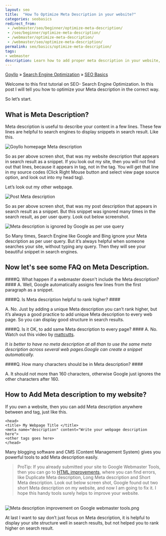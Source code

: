 ```yaml
---
layout: seo
title:  "How To Optimize Meta Description in your website?"
categories: seobasics
redirect_from:
 - /webmaster/seo/beginner/optimize-meta-description/
 - /seo/beginner/optimize-meta-description/
 - /webmaster/optimize-meta-description/
 - /webmaster/seo/optimize-meta-description/
permalink: seo/basics/optimize-meta-description/
tags: 
- webmaster
description: Learn how to add proper meta description in your website, and why Google ignore your meta description many times.
---
```


<div class="breadcrumb">
<span itemscope='itemscope' itemtype='http://data-vocabulary.org/Breadcrumb'><a href="/" itemprop="url"><span title="Goyllo" itemprop='title'>Goyllo</span></a></span>
<span itemscope='itemscope' itemtype='http://data-vocabulary.org/Breadcrumb'>&#187; <a href="/seo/" itemprop="url"><span title="Search Engine Optimization" itemprop='title'>Search Engine Optimization</span></a></span>
<span itemscope='itemscope' itemtype='http://data-vocabulary.org/Breadcrumb'>&#187; <a href="/seo/basics/" itemprop="url"><span title="SEO Basics" itemprop='title'>SEO Basics</span></a></span>
</div>

Welcome to this first tutorial on SEO- Search Engine Optimization. In this post I will tell you how to optimize your Meta description in the correct way. 

So let’s start.

## What is Meta Description? ##
Meta description is useful to describe your content in a few lines. These few lines are helpful to search engines to display snippets in search result. Like this.

<img class="img-responsive" alt="Goyllo homepage Meta description" src="{{ site.imgurl }}/meta-description-goyllo-homepage.jpg" title="Goyllo homepage Meta description"/><br />

So as per above screen shot, that was my website description that appears in search result as a snippet. If you look out my site, then you will not find out that lines, because it appears in <head> tag, not in the <body> tag. You will get that line in my source codes (Click Right Mouse button and select view page source option, and look out into my head tag<head>).

Let’s look out my other webpage.

<img class="img-responsive" alt="Post Meta description" src="{{ site.imgurl }}/my-post-description.png" title="Post Meta description" /><br />

So as per above screen shot, that was my post description that appears in search result as a snippet. But this snippet was ignored many times in the search result, as per user query. Look out below screenshot.

<img class="img-responsive" alt="Meta description is ignored by Google as per use query" src="{{ site.imgurl }}/meta-description-ignore.png" title="Meta description is ignored by Google as per use query" /><br />

So Many times, Search Engine like Google and Bing ignore your Meta description as per user query. But it’s always helpful when someone searches your site, without typing any query. Then they will see your beautiful snippet in search engines.

## Now let's see some FAQ on Meta Description. ##

####Q. What happen if a webmaster doesn't include the Meta description? ####
A. Well, Google automatically assigns few lines from the first paragraph as a snippet.

####Q. Is Meta description helpful to rank higher? ####

A. No. Just by adding a unique Meta description you can’t rank higher, but it’s always a good practice to add unique Meta description to every web page. So you can display good structure in search results.

####Q. Is it OK, to add same Meta description to every page? ####
A. No. Watch out this video by <a href="https://www.youtube.com/watch?v=W4gr88oHb-k" rel="nofollow" target="_blank"> mattcutts</a>.

<i>It is better to have no meta description at all than to use the same meta description across several web pages.Google can create a snippet automatically.</i>

####Q. How many characters should be in Meta description? ####

A. It should not more than 160 characters, otherwise Google just ignores the other characters after 160.


## How to Add Meta description to my website? ## 
If you own a website, then you can add Meta description anywhere between <head> and </head>tag, just like this.

    <head>
    <title> My Webpage Title </title>
    <meta name="description" content="Write your webpage description here">
    <other tags goes here>
    </head>

Many blogging software and CMS (Content Management System) gives you powerful tools to add Meta description easily.

> ProTip:
> If you already submitted your site to Google Webmaster Tools, then you can go to <a href="https://www.google.com/webmasters/tools/html-suggestions" rel="nofollow" target="_blank">HTML improvements</a>, where you can find errors, like Duplicate Meta description, Long Meta description and Short Meta description. Look out below screen shot, Google found out two short Meta description on my website, and now I am going to fix it. I hope this handy tools surely helps to improve your website.

<br/><img class="img-responsive" alt="Meta description improvement on Google webmaster tools.png" src="{{ site.imgurl }}/meta-description-improvement-on-google-webmaster-tools.png" title="Meta description improvement on Google webmaster tools" /><br />

At last I want to say don’t just focus on Meta description, it is helpful to display your site structure well in search results, but not helped you to rank higher on search result.
